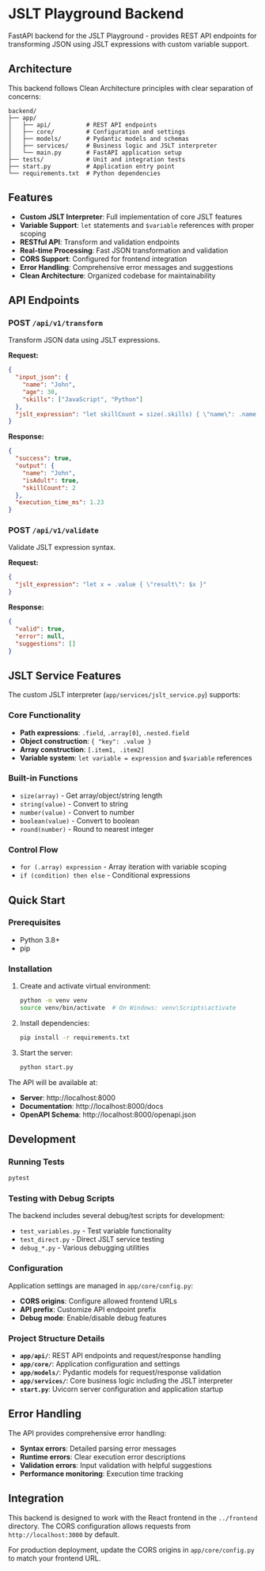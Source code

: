 # JSLT Playground Backend

FastAPI backend for the JSLT Playground - provides REST API endpoints for transforming JSON using JSLT expressions with custom variable support.

## Architecture

This backend follows Clean Architecture principles with clear separation of concerns:

```
backend/
├── app/
│   ├── api/          # REST API endpoints
│   ├── core/         # Configuration and settings
│   ├── models/       # Pydantic models and schemas
│   ├── services/     # Business logic and JSLT interpreter
│   └── main.py       # FastAPI application setup
├── tests/            # Unit and integration tests
├── start.py          # Application entry point
└── requirements.txt  # Python dependencies
```

## Features

- **Custom JSLT Interpreter**: Full implementation of core JSLT features
- **Variable Support**: `let` statements and `$variable` references with proper scoping
- **RESTful API**: Transform and validation endpoints
- **Real-time Processing**: Fast JSON transformation and validation
- **CORS Support**: Configured for frontend integration
- **Error Handling**: Comprehensive error messages and suggestions
- **Clean Architecture**: Organized codebase for maintainability

## API Endpoints

### POST `/api/v1/transform`
Transform JSON data using JSLT expressions.

**Request:**
```json
{
  "input_json": {
    "name": "John",
    "age": 30,
    "skills": ["JavaScript", "Python"]
  },
  "jslt_expression": "let skillCount = size(.skills) { \"name\": .name, \"isAdult\": .age >= 18, \"skillCount\": $skillCount }"
}
```

**Response:**
```json
{
  "success": true,
  "output": {
    "name": "John",
    "isAdult": true,
    "skillCount": 2
  },
  "execution_time_ms": 1.23
}
```

### POST `/api/v1/validate`
Validate JSLT expression syntax.

**Request:**
```json
{
  "jslt_expression": "let x = .value { \"result\": $x }"
}
```

**Response:**
```json
{
  "valid": true,
  "error": null,
  "suggestions": []
}
```

## JSLT Service Features

The custom JSLT interpreter (`app/services/jslt_service.py`) supports:

### Core Functionality
- **Path expressions**: `.field`, `.array[0]`, `.nested.field`
- **Object construction**: `{ "key": .value }`
- **Array construction**: `[.item1, .item2]`
- **Variable system**: `let variable = expression` and `$variable` references

### Built-in Functions
- `size(array)` - Get array/object/string length
- `string(value)` - Convert to string
- `number(value)` - Convert to number
- `boolean(value)` - Convert to boolean
- `round(number)` - Round to nearest integer

### Control Flow
- `for (.array) expression` - Array iteration with variable scoping
- `if (condition) then else` - Conditional expressions

## Quick Start

### Prerequisites
- Python 3.8+
- pip

### Installation

1. Create and activate virtual environment:
   ```bash
   python -m venv venv
   source venv/bin/activate  # On Windows: venv\Scripts\activate
   ```

2. Install dependencies:
   ```bash
   pip install -r requirements.txt
   ```

3. Start the server:
   ```bash
   python start.py
   ```

The API will be available at:
- **Server**: http://localhost:8000
- **Documentation**: http://localhost:8000/docs
- **OpenAPI Schema**: http://localhost:8000/openapi.json

## Development

### Running Tests
```bash
pytest
```

### Testing with Debug Scripts
The backend includes several debug/test scripts for development:
- `test_variables.py` - Test variable functionality
- `test_direct.py` - Direct JSLT service testing
- `debug_*.py` - Various debugging utilities

### Configuration
Application settings are managed in `app/core/config.py`:
- **CORS origins**: Configure allowed frontend URLs
- **API prefix**: Customize API endpoint prefix
- **Debug mode**: Enable/disable debug features

### Project Structure Details

- **`app/api/`**: REST API endpoints and request/response handling
- **`app/core/`**: Application configuration and settings
- **`app/models/`**: Pydantic models for request/response validation
- **`app/services/`**: Core business logic including the JSLT interpreter
- **`start.py`**: Uvicorn server configuration and application startup

## Error Handling

The API provides comprehensive error handling:
- **Syntax errors**: Detailed parsing error messages
- **Runtime errors**: Clear execution error descriptions
- **Validation errors**: Input validation with helpful suggestions
- **Performance monitoring**: Execution time tracking

## Integration

This backend is designed to work with the React frontend in the `../frontend` directory. The CORS configuration allows requests from `http://localhost:3000` by default.

For production deployment, update the CORS origins in `app/core/config.py` to match your frontend URL.